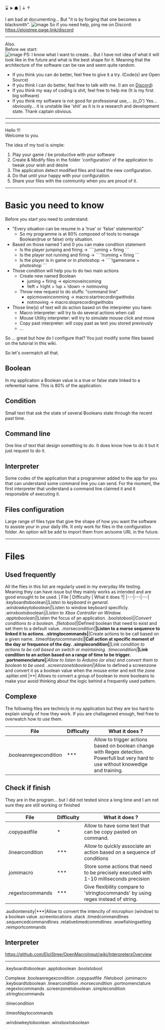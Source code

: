 ⌛ ➤ ☗ |  ↓ ↑

I am bad at documenting...
But "it is by forging that one becomes a blacksmith".
![image](https://user-images.githubusercontent.com/20149493/108693658-5f0af180-74fe-11eb-8316-79a332ea911f.png)
So if you need help, ping me on Discord:
https://eloistree.page.link/discord


------------------

Also.  
Before we start:  
![image](https://user-images.githubusercontent.com/20149493/108714894-6dff9d00-751a-11eb-873a-1b5ff3075286.png)
PS: I know what I want to create... But I have not idea of what it will look like in the future and what is the best shape for it. Meaning that the architecture of the software can be raw and seem quite random.
- If you think you can do better, feel free to give it a try. (Code(s) are Open Source) 
- If you think I can do better, feel free to talk with me.  (I am on [Discord](eloistree.page.link/discord))
- If you think my way of coding is shit, feel free to help me (It is my first big software)
- If you think my software is not good for professional use,... (o_O') Yes... obviously... it is unstable like 'shit' as it is in a research and development state. Thank captain obvious. 

------------------

------------------

Hello !!!  
Welcome to you.   

The idea of my tool is simple:
1. Play your game / be productive with your software
1. Create & Modify files in the folder 'configuration' of the application to tweak your wish and desire
2. The application detect modified files and load the new configuration.
3. Do that until your happy with your configuration.
4. Share your files with the community when you are proud of it.


----------------------------

# Basic you need to know
Before you start you need to understand:
- "Every situation can be resume in a 'true' or 'false' statement(s)"
  - So my programme is at 80% composed of tools to manage Boolean(true or false) only situation.
- Based on those named 1 and 0 you can make condition statement
  - Is the player jumping and firing ->  ````juming + firing ```
  - Is the player not running  and firing ->  ````!running + firing ```
  - Is the player is in game or in photoshop ->  ````!gamename + photoshop ```
- Those condition will help you to do two main actions
  - Create new named Boolean
    - juming + firing -> epicmoveincoming
    - !left + !right + !up + !down -> notmoving
  - Throw new request to do stuffs: "command line"
    - epicmoveincomming -> macro:startrecordingwithobs
    - notmoving -> macro:stoprecordingwithobs
- Those line(s) of text will do action based on the interpreter you have:
  - Macro interpreter: will try to do several actions when call
  - Mouse Utility interpreter: will try to simulate mouse click and move
  - Copy past interpreter: will copy past as text you stored previously
  - ...

So ... great but how do I configure that?
You just modify some files based on the tutorial in this wiki.

So let's overmatch all that.


## Boolean
In my application a Boolean value is a true or false state linked to a referential name. This is 80% of the application.

## Condition
Small text that ask the state of several Booleans state through the recent past time.

## Command line
One line of text that design something to do. It does know how to do it but it just request to do it. 

## Interpreter
Some codes of the application that a programmer added to the app for you that can understand some command line you can send. For the moment, the first interpreter that understand a command line claimed it and it responsible of executing it.

## Files configuration

Large range of files type that give the shape of how you want the software to assiste your in your daily life.
It only work for files in the configuration folder. An option will be add to import them from an/some URL in the future.

----------------------

# Files
## Used frequently
All the files in this list are regularly used in my everyday life testing.
Meaning they can have issue but they mainly works as intended and are good enought to be used.
|  File | Difficulty   |  What it does ?|
|---|---|---|
.keyboardtoboolean|*|Listen to keyboard in general.
.windowkeytoboolean|*|Listen to window keyboard specificly.
.winxboxtoboolean|*|Listen to Xbox Controller on Window.
.apptoboolean|*|Listen the focus of an application.
.boolstobool|*|Convert conditions to a boolean.
.filetobool|*|Defined boolean that need to exist and set them to a default value.
.morsecondition|**|Listen to a morse sequence to linked it to actions.
.stringtocommands|**|Create actions to be call based on a given name.
.timeofdaytocommands|**|Call action at specific moment of the day or frequence of the day.
.simplecondition|***|Link condition to actions to be call based on switch or maintaining.
.timecondition|***|Link condition to an action based on a range of time to be trigger.
.portnomenclature|***|Allow to listen to Arduino (or else) and convert them to boolean to be used.
.screenzonetoboolean|*|Allow to defined a screenzone and convert it as a boolean value when the mouse enter and exit the zone
.spliter.xml |**| Allows to convert a group of boolean to more booleans to make your avoid thinking about the logic behind a frequently used pattern.

## Complexe
The following files are technicly in my application but they are too hard to explain simply of how they work. If you are challagened enough, feel free to overwatch how to use them.

|  File | Difficulty   |  What it does ?|
|---|---|---|
.booleanregexcondition|***|Allow to trigger actions based on boolean change with Regex detection. Powerfull but very hard to use without knowedlge and training. 

## Check if finish
They are in the program... but I did not tested since a long time and I am not sure they are still working or finished

|  File | Difficulty   |  What it does ?|
|---|---|---|
.copypastfile|*|Allow to have some text that can be copy pasted on command.
.linearcondition|***|Allow to quickly associate an action based on a sequence of conditions
.jomimacro|***|Store some actions that need to be precisely executed with 1-10 milliseconds precision
.regextocommands|***|Give flexibility compare to 'stringtocommands' by using regex instead of string.


.audiointensity|***|Allow to convert the intencity of microphon (window) to a boolean value
.screenlocations
.stack
.timedcommandlines
.sequencedcommandlines
.relativetimedcommdlines
.wowfishingsetting
.reimportcommands

## Interpreter

https://github.com/EloiStree/OpenMacroInput/wiki/InterpretersOverview


------------------

.keyboardtoboolean
.apptoboolean
.boolstobool

Complexe
.booleanregexcondition
.copypastfile
.filetobool
.jomimacro
.keyboardtoboolean
.linearcondition
.morsecondition
.portnomenclature
.regextocommands
.screenzonetoboolean
.simplecondition
.stringtocommands

.timecondition

.timeofdaytocommands

.windowkeytoboolean
.winxboxtoboolean